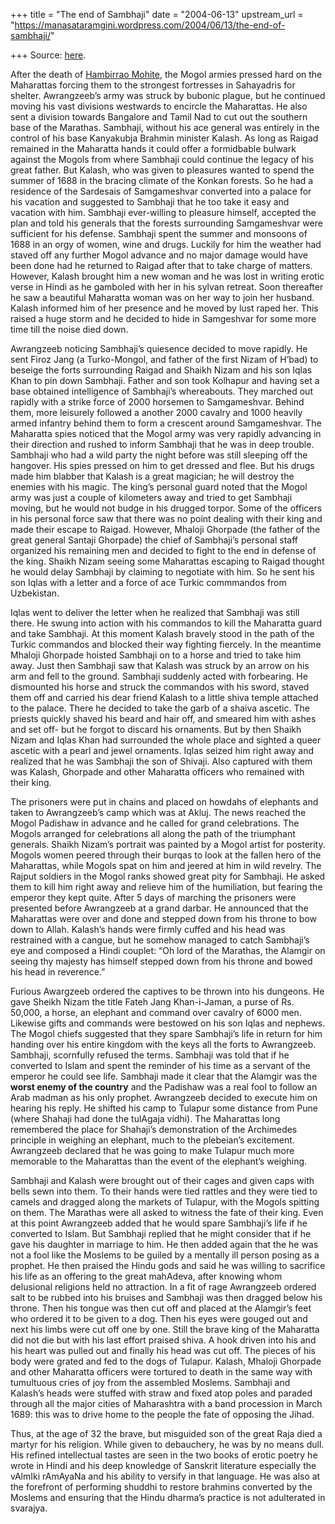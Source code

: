 +++
title = "The end of Sambhaji"
date = "2004-06-13"
upstream_url = "https://manasataramgini.wordpress.com/2004/06/13/the-end-of-sambhaji/"

+++
Source: [here](https://manasataramgini.wordpress.com/2004/06/13/the-end-of-sambhaji/).

After the death of [Hambirrao
Mohite](https://manasataramgini.wordpress.com/2004/06/02/the-death-of-hambirrao/),
the Mogol armies pressed hard on the Maharattas forcing them to the
strongest fortresses in Sahayadris for shelter. Awrangzeeb’s army was
struck by bubonic plague, but he continued moving his vast divisions
westwards to encircle the Maharattas. He also sent a division towards
Bangalore and Tamil Nad to cut out the southern base of the Marathas.
Sambhaji, without his ace general was entirely in the control of his
base Kanyakubja Brahmin minister Kalash. As long as Raigad remained in
the Maharatta hands it could offer a formidbable bulwark against the
Mogols from where Sambhaji could continue the legacy of his great
father. But Kalash, who was given to pleasures wanted to spend the
summer of 1688 in the bracing climate of the Konkan forests. So he had a
residence of the Sardesais of Samgameshvar converted into a palace for
his vacation and suggested to Sambhaji that he too take it easy and
vacation with him. Sambhaji ever-willing to pleasure himself, accepted
the plan and told his generals that the forests surrounding Samgameshvar
were sufficient for his defense. Sambhaji spent the summer and monsoons
of 1688 in an orgy of women, wine and drugs. Luckily for him the weather
had staved off any further Mogol advance and no major damage would have
been done had he returned to Raigad after that to take charge of
matters. However, Kalash brought him a new woman and he was lost in
writing erotic verse in Hindi as he gamboled with her in his sylvan
retreat. Soon thereafter he saw a beautiful Maharatta woman was on her
way to join her husband. Kalash informed him of her presence and he
moved by lust raped her. This raised a huge storm and he decided to hide
in Samgeshvar for some more time till the noise died down.

Awrangzeeb noticing Sambhaji’s quiesence decided to move rapidly. He
sent Firoz Jang (a Turko-Mongol, and father of the first Nizam of H’bad)
to beseige the forts surrounding Raigad and Shaikh Nizam and his son
Iqlas Khan to pin down Sambhaji. Father and son took Kolhapur and having
set a base obtained intelligence of Sambhaji’s whereabouts. They marched
out rapidly with a strike force of 2000 horsemen to Samgameshvar. Behind
them, more leisurely followed a another 2000 cavalry and 1000 heavily
armed infantry behind them to form a crescent around Samgameshvar. The
Maharatta spies noticed that the Mogol army was very rapidly advancing
in their direction and rushed to inform Sambhaji that he was in deep
trouble. Sambhaji who had a wild party the night before was still
sleeping off the hangover. His spies pressed on him to get dressed and
flee. But his drugs made him blabber that Kalash is a great magician; he
will destroy the enemies with his magic. The king’s personal guard noted
that the Mogol army was just a couple of kilometers away and tried to
get Sambhaji moving, but he would not budge in his drugged torpor. Some
of the officers in his personal force saw that there was no point
dealing with their king and made their escape to Raigad. However,
Mhaloji Ghorpade (the father of the great general Santaji Ghorpade) the
chief of Sambhaji’s personal staff organized his remaining men and
decided to fight to the end in defense of the king. Shaikh Nizam seeing
some Maharattas escaping to Raigad thought he would delay Sambhaji by
claiming to negotiate with him. So he sent his son Iqlas with a letter
and a force of ace Turkic commmandos from Uzbekistan.

Iqlas went to deliver the letter when he realized that Sambhaji was
still there. He swung into action with his commandos to kill the
Maharatta guard and take Sambhaji. At this moment Kalash bravely stood
in the path of the Turkic commandos and blocked their way fighting
fiercely. In the meantime Mhaloji Ghorpade hoisted Sambhaji on to a
horse and tried to take him away. Just then Sambhaji saw that Kalash was
struck by an arrow on his arm and fell to the ground. Sambhaji suddenly
acted with forbearing. He dismounted his horse and struck the commandos
with his sword, staved them off and carried his dear friend Kalash to a
little shiva temple attached to the palace. There he decided to take the
garb of a shaiva ascetic. The priests quickly shaved his beard and hair
off, and smeared him with ashes and set off- but he forgot to discard
his ornaments. But by then Shaikh Nizam and Iqlas Khan had surrounded
the whole place and sighted a queer ascetic with a pearl and jewel
ornaments. Iqlas seized him right away and realized that he was Sambhaji
the son of Shivaji. Also captured with them was Kalash, Ghorpade and
other Maharatta officers who remained with their king.

The prisoners were put in chains and placed on howdahs of elephants and
taken to Awrangzeeb’s camp which was at Akluj. The news reached the
Mogol Padishaw in advance and he called for grand celebrations. The
Mogols arranged for celebrations all along the path of the triumphant
generals. Shaikh Nizam’s portrait was painted by a Mogol artist for
posterity. Mogols women peered through their burqas to look at the
fallen hero of the Maharattas, while Mogols spat on him and jeered at
him in wild revelry. The Rajput soldiers in the Mogol ranks showed great
pity for Sambhaji. He asked them to kill him right away and relieve him
of the humiliation, but fearing the emperor they kept quite. After 5
days of marching the prisoners were presented before Awrangzeeb at a
grand darbar. He announced that the Maharattas were over and done and
stepped down from his throne to bow down to Allah. Kalash’s hands were
firmly cuffed and his head was restrained with a cangue, but he somehow
managed to catch Sambhaji’s eye and composed a Hindi couplet: “Oh lord
of the Marathas, the Alamgir on seeing thy majesty has himself stepped
down from his throne and bowed his head in reverence.”

Furious Awargzeeb ordered the captives to be thrown into his dungeons.
He gave Sheikh Nizam the title Fateh Jang Khan-i-Jaman, a purse of Rs.
50,000, a horse, an elephant and command over cavalry of 6000 men.
Likewise gifts and commands were bestowed on his son Iqlas and nephews.
The Mogol chiefs suggested that they spare Sambhaji’s life in return for
him handing over his entire kingdom with the keys all the forts to
Awrangzeeb. Sambhaji, scornfully refused the terms. Sambhaji was told
that if he converted to Islam and spent the reminder of his time as a
servant of the emperor he could see life. Sambhaji made it clear that
the Alamgir was the **worst enemy of the country** and the Padishaw was
a real fool to follow an Arab madman as his only prophet. Awrangzeeb
decided to execute him on hearing his reply. He shifted his camp to
Tulapur some distance from Pune (where Shahaji had done the tulAgaja
vidhi). The Maharattas long remembered the place for Shahaji’s
demonstration of the Archimedes principle in weighing an elephant, much
to the plebeian’s excitement. Awrangzeeb declared that he was going to
make Tulapur much more memorable to the Maharattas than the event of the
elephant’s weighing.

Sambhaji and Kalash were brought out of their cages and given caps with
bells sewn into them. To their hands were tied rattles and they were
tied to camels and dragged along the markets of Tulapur, with the Mogols
spitting on them. The Marathas were all asked to witness the fate of
their king. Even at this point Awrangzeeb added that he would spare
Sambhaji’s life if he converted to Islam. But Sambhaji replied that he
might consider that if he gave his daughter in marriage to him. He then
added again that the he was not a fool like the Moslems to be guiled by
a mentally ill person posing as a prophet. He then praised the Hindu
gods and said he was willing to sacrifice his life as an offering to the
great mahAdeva, after knowing whom delusional religions held no
attraction. In a fit of rage Awrangzeeb ordered salt to be rubbed into
his bruises and Sambhaji was then dragged below his throne. Then his
tongue was then cut off and placed at the Alamgir’s feet who ordered it
to be given to a dog. Then his eyes were gouged out and next his limbs
were cut off one by one. Still the brave king of the Maharatta did not
die but with his last effort praised shiva. A hook driven into his and
his heart was pulled out and finally his head was cut off. The pieces of
his body were grated and fed to the dogs of Tulapur. Kalash, Mhaloji
Ghorpade and other Maharatta officers were tortured to death in the same
way with tumultuous cries of joy from the assembled Moslems. Sambhaji
and Kalash’s heads were stuffed with straw and fixed atop poles and
paraded through all the major cities of Maharashtra with a band
procession in March 1689: this was to drive home to the people the fate
of opposing the Jihad.

Thus, at the age of 32 the brave, but misguided son of the great Raja
died a martyr for his religion. While given to debauchery, he was by no
means dull. His refined intellectual tastes are seen in the two books of
erotic poetry he wrote in Hindi and his deep knowledge of Sanskrit
literature especially the vAlmIki rAmAyaNa and his ability to versify in
that language. He was also at the forefront of performing shuddhi to
restore brahmins converted by the Moslems and ensuring that the Hindu
dharma’s practice is not adulterated in svarajya.

